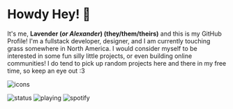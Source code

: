 # Howdy Hey! 👋
It's me, **Lavender (*or Alexander*) (they/them/theirs)** and this is my GitHub Profile! I'm a fullstack developer, designer, and I am currently touching grass somewhere in North America. I would consider myself to be interested in some fun silly little projects, or even building online communities! I do tend to pick up random projects here and there in my free time, so keep an eye out :3

![icons](https://skillicons.dev/icons?i=js,ts,html,css,git,linux,php,nginx,react,supabase,tailwind,docker,figma)<br/>

![status](https://nocache.advaith.workers.dev?url=https://img.shields.io/endpoint?url=https://api.lavylavender.com/badge/status)
![playing](https://nocache.advaith.workers.dev?url=https://img.shields.io/endpoint?url=https://api.lavylavender.com/badge/playing)
![spotify](https://nocache.advaith.workers.dev?url=https://img.shields.io/endpoint?url=https://api.lavylavender.com/badge/spotify)

